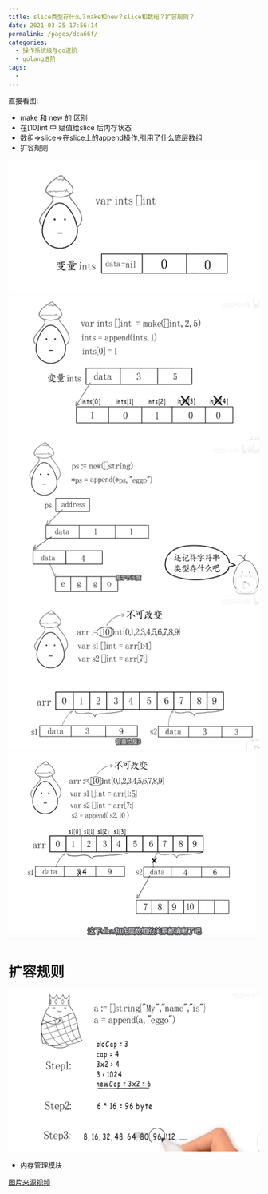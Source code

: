 ```yaml
---
title: slice类型存什么？make和new？slice和数组？扩容规则？
date: 2021-03-25 17:56:14
permalink: /pages/dca66f/
categories:
  - 操作系统级与go进阶
  - golang进阶
tags:
  - 
---
```




直接看图:

* make 和 new 的 区别
* 在[10]int 中 赋值给slice 后内存状态
* 数组=>slice=>在slice上的append操作,引用了什么底层数组
* 扩容规则



<img src="./minilet/image-20210325175902523.png" alt="image-20210325175902523" style="zoom:70%;" />

<img src="./minilet/image-20210325175752811.png" alt="image-20210325175752811" style="zoom:60%;" />

<img src="./minilet/image-20210325180156243.png" alt="image-20210325180156243" style="zoom:50%;" />



<img src="./minilet/image-20210325180356058.png" alt="image-20210325180356058" style="zoom:50%;" />





<img src="./minilet/image-20210325180611286.png" alt="image-20210325180611286" style="zoom:50%;" />



# 扩容规则

<img src="./minilet/image-20210325181013580.png" alt="image-20210325181013580" style="zoom:50%;" />





* 内存管理模块

  


[图片来源视频](https://www.bilibili.com/video/BV1CV411d7W8)


